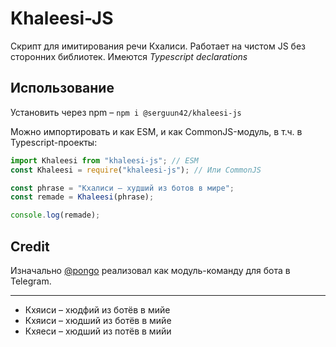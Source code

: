 # Khaleesi-JS

Скрипт для имитирования речи Кхалиси. Работает на чистом JS без сторонних библиотек. Имеются _Typescript declarations_

## Использование

Установить через npm – `npm i @serguun42/khaleesi-js`

Можно импортировать и как ESM, и как CommonJS-модуль, в т.ч. в Typescript-проекты:

```javascript
import Khaleesi from "khaleesi-js"; // ESM
const Khaleesi = require("khaleesi-js"); // Или CommonJS

const phrase = "Кхалиси – худший из ботов в мире";
const remade = Khaleesi(phrase);

console.log(remade);
```

## Credit

Изначально [@pongo](https://github.com/pongo/rapturebot) реализовал как модуль-команду для бота в Telegram.

---

-   Кхяиси – хюдфий из ботёв в мийе
-   Кхяиси – хюдший из ботёв в мийе
-   Кхяеси – хюдший из потёв в мийи
